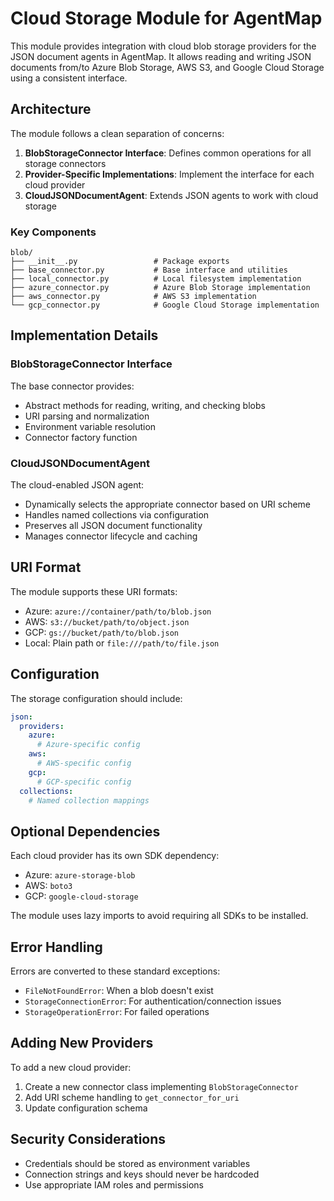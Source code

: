 # Cloud Storage Module for AgentMap

This module provides integration with cloud blob storage providers for the JSON document agents in AgentMap. It allows reading and writing JSON documents from/to Azure Blob Storage, AWS S3, and Google Cloud Storage using a consistent interface.

## Architecture

The module follows a clean separation of concerns:

1. **BlobStorageConnector Interface**: Defines common operations for all storage connectors
2. **Provider-Specific Implementations**: Implement the interface for each cloud provider
3. **CloudJSONDocumentAgent**: Extends JSON agents to work with cloud storage

### Key Components

```
blob/
├── __init__.py                 # Package exports
├── base_connector.py           # Base interface and utilities
├── local_connector.py          # Local filesystem implementation
├── azure_connector.py          # Azure Blob Storage implementation
├── aws_connector.py            # AWS S3 implementation
└── gcp_connector.py            # Google Cloud Storage implementation
```

## Implementation Details

### BlobStorageConnector Interface

The base connector provides:
- Abstract methods for reading, writing, and checking blobs
- URI parsing and normalization
- Environment variable resolution
- Connector factory function

### CloudJSONDocumentAgent

The cloud-enabled JSON agent:
- Dynamically selects the appropriate connector based on URI scheme
- Handles named collections via configuration
- Preserves all JSON document functionality
- Manages connector lifecycle and caching

## URI Format

The module supports these URI formats:
- Azure: `azure://container/path/to/blob.json`
- AWS: `s3://bucket/path/to/object.json`
- GCP: `gs://bucket/path/to/blob.json`
- Local: Plain path or `file:///path/to/file.json`

## Configuration

The storage configuration should include:

```yaml
json:
  providers:
    azure:
      # Azure-specific config
    aws:
      # AWS-specific config
    gcp:
      # GCP-specific config
  collections:
    # Named collection mappings
```

## Optional Dependencies

Each cloud provider has its own SDK dependency:
- Azure: `azure-storage-blob`
- AWS: `boto3`
- GCP: `google-cloud-storage`

The module uses lazy imports to avoid requiring all SDKs to be installed.

## Error Handling

Errors are converted to these standard exceptions:
- `FileNotFoundError`: When a blob doesn't exist
- `StorageConnectionError`: For authentication/connection issues
- `StorageOperationError`: For failed operations

## Adding New Providers

To add a new cloud provider:
1. Create a new connector class implementing `BlobStorageConnector`
2. Add URI scheme handling to `get_connector_for_uri`
3. Update configuration schema

## Security Considerations

- Credentials should be stored as environment variables
- Connection strings and keys should never be hardcoded
- Use appropriate IAM roles and permissions